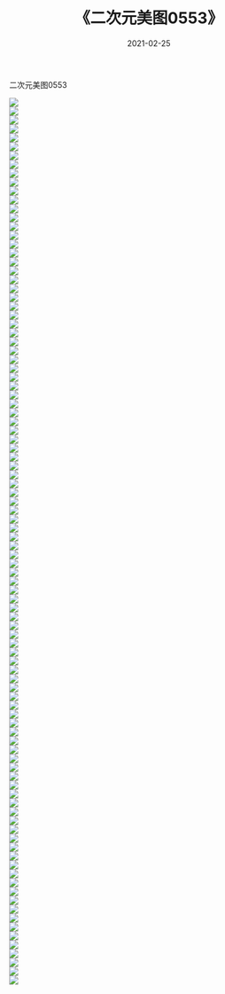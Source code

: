 ﻿---
layout: post
title:  《二次元美图0553》
date:   2021-02-25
img: http://imgx.orgx.ga/二次元/2021/二次元美图0553/000.jpg
categories: [美女, 清纯, 唯美]
---

二次元美图0553

 ![](http://imgx.orgx.ga/二次元/2021/二次元美图0553/001.jpg) <br>![](http://imgx.orgx.ga/二次元/2021/二次元美图0553/002.jpg) <br>![](http://imgx.orgx.ga/二次元/2021/二次元美图0553/003.jpg) <br>![](http://imgx.orgx.ga/二次元/2021/二次元美图0553/004.jpg) <br>![](http://imgx.orgx.ga/二次元/2021/二次元美图0553/005.jpg) <br>![](http://imgx.orgx.ga/二次元/2021/二次元美图0553/006.jpg) <br>![](http://imgx.orgx.ga/二次元/2021/二次元美图0553/007.jpg) <br>![](http://imgx.orgx.ga/二次元/2021/二次元美图0553/008.jpg) <br>![](http://imgx.orgx.ga/二次元/2021/二次元美图0553/009.jpg) <br>![](http://imgx.orgx.ga/二次元/2021/二次元美图0553/010.jpg) <br>![](http://imgx.orgx.ga/二次元/2021/二次元美图0553/011.jpg) <br>![](http://imgx.orgx.ga/二次元/2021/二次元美图0553/012.jpg) <br>![](http://imgx.orgx.ga/二次元/2021/二次元美图0553/013.jpg) <br>![](http://imgx.orgx.ga/二次元/2021/二次元美图0553/014.jpg) <br>![](http://imgx.orgx.ga/二次元/2021/二次元美图0553/015.jpg) <br>![](http://imgx.orgx.ga/二次元/2021/二次元美图0553/016.jpg) <br>![](http://imgx.orgx.ga/二次元/2021/二次元美图0553/017.jpg) <br>![](http://imgx.orgx.ga/二次元/2021/二次元美图0553/018.jpg) <br>![](http://imgx.orgx.ga/二次元/2021/二次元美图0553/019.jpg) <br>![](http://imgx.orgx.ga/二次元/2021/二次元美图0553/020.jpg) <br>![](http://imgx.orgx.ga/二次元/2021/二次元美图0553/021.jpg) <br>![](http://imgx.orgx.ga/二次元/2021/二次元美图0553/022.jpg) <br>![](http://imgx.orgx.ga/二次元/2021/二次元美图0553/023.jpg) <br>![](http://imgx.orgx.ga/二次元/2021/二次元美图0553/024.jpg) <br>![](http://imgx.orgx.ga/二次元/2021/二次元美图0553/025.jpg) <br>![](http://imgx.orgx.ga/二次元/2021/二次元美图0553/026.jpg) <br>![](http://imgx.orgx.ga/二次元/2021/二次元美图0553/027.jpg) <br>![](http://imgx.orgx.ga/二次元/2021/二次元美图0553/028.jpg) <br>![](http://imgx.orgx.ga/二次元/2021/二次元美图0553/029.jpg) <br>![](http://imgx.orgx.ga/二次元/2021/二次元美图0553/030.jpg) <br>![](http://imgx.orgx.ga/二次元/2021/二次元美图0553/031.jpg) <br>![](http://imgx.orgx.ga/二次元/2021/二次元美图0553/032.jpg) <br>![](http://imgx.orgx.ga/二次元/2021/二次元美图0553/033.jpg) <br>![](http://imgx.orgx.ga/二次元/2021/二次元美图0553/034.jpg) <br>![](http://imgx.orgx.ga/二次元/2021/二次元美图0553/035.jpg) <br>![](http://imgx.orgx.ga/二次元/2021/二次元美图0553/036.jpg) <br>![](http://imgx.orgx.ga/二次元/2021/二次元美图0553/037.jpg) <br>![](http://imgx.orgx.ga/二次元/2021/二次元美图0553/038.jpg) <br>![](http://imgx.orgx.ga/二次元/2021/二次元美图0553/039.jpg) <br>![](http://imgx.orgx.ga/二次元/2021/二次元美图0553/040.jpg) <br>![](http://imgx.orgx.ga/二次元/2021/二次元美图0553/041.jpg) <br>![](http://imgx.orgx.ga/二次元/2021/二次元美图0553/042.jpg) <br>![](http://imgx.orgx.ga/二次元/2021/二次元美图0553/043.jpg) <br>![](http://imgx.orgx.ga/二次元/2021/二次元美图0553/044.jpg) <br>![](http://imgx.orgx.ga/二次元/2021/二次元美图0553/045.jpg) <br>![](http://imgx.orgx.ga/二次元/2021/二次元美图0553/046.jpg) <br>![](http://imgx.orgx.ga/二次元/2021/二次元美图0553/047.jpg) <br>![](http://imgx.orgx.ga/二次元/2021/二次元美图0553/048.jpg) <br>![](http://imgx.orgx.ga/二次元/2021/二次元美图0553/049.jpg) <br>![](http://imgx.orgx.ga/二次元/2021/二次元美图0553/050.jpg) <br>![](http://imgx.orgx.ga/二次元/2021/二次元美图0553/051.jpg) <br>![](http://imgx.orgx.ga/二次元/2021/二次元美图0553/052.jpg) <br>![](http://imgx.orgx.ga/二次元/2021/二次元美图0553/053.jpg) <br>![](http://imgx.orgx.ga/二次元/2021/二次元美图0553/054.jpg) <br>![](http://imgx.orgx.ga/二次元/2021/二次元美图0553/055.jpg) <br>![](http://imgx.orgx.ga/二次元/2021/二次元美图0553/056.jpg) <br>![](http://imgx.orgx.ga/二次元/2021/二次元美图0553/057.jpg) <br>![](http://imgx.orgx.ga/二次元/2021/二次元美图0553/058.jpg) <br>![](http://imgx.orgx.ga/二次元/2021/二次元美图0553/059.jpg) <br>![](http://imgx.orgx.ga/二次元/2021/二次元美图0553/060.jpg) <br>![](http://imgx.orgx.ga/二次元/2021/二次元美图0553/061.jpg) <br>![](http://imgx.orgx.ga/二次元/2021/二次元美图0553/062.jpg) <br>![](http://imgx.orgx.ga/二次元/2021/二次元美图0553/063.jpg) <br>![](http://imgx.orgx.ga/二次元/2021/二次元美图0553/064.jpg) <br>![](http://imgx.orgx.ga/二次元/2021/二次元美图0553/065.jpg) <br>![](http://imgx.orgx.ga/二次元/2021/二次元美图0553/066.jpg) <br>![](http://imgx.orgx.ga/二次元/2021/二次元美图0553/067.jpg) <br>![](http://imgx.orgx.ga/二次元/2021/二次元美图0553/068.jpg) <br>![](http://imgx.orgx.ga/二次元/2021/二次元美图0553/069.jpg) <br>![](http://imgx.orgx.ga/二次元/2021/二次元美图0553/070.jpg) <br>![](http://imgx.orgx.ga/二次元/2021/二次元美图0553/071.jpg) <br>![](http://imgx.orgx.ga/二次元/2021/二次元美图0553/072.jpg) <br>![](http://imgx.orgx.ga/二次元/2021/二次元美图0553/073.jpg) <br>![](http://imgx.orgx.ga/二次元/2021/二次元美图0553/074.jpg) <br>![](http://imgx.orgx.ga/二次元/2021/二次元美图0553/075.jpg) <br>![](http://imgx.orgx.ga/二次元/2021/二次元美图0553/076.jpg) <br>![](http://imgx.orgx.ga/二次元/2021/二次元美图0553/077.jpg) <br>![](http://imgx.orgx.ga/二次元/2021/二次元美图0553/078.jpg) <br>![](http://imgx.orgx.ga/二次元/2021/二次元美图0553/079.jpg) <br>![](http://imgx.orgx.ga/二次元/2021/二次元美图0553/080.jpg) <br>![](http://imgx.orgx.ga/二次元/2021/二次元美图0553/081.jpg) <br>![](http://imgx.orgx.ga/二次元/2021/二次元美图0553/082.jpg) <br>![](http://imgx.orgx.ga/二次元/2021/二次元美图0553/083.jpg) <br>![](http://imgx.orgx.ga/二次元/2021/二次元美图0553/084.jpg) <br>![](http://imgx.orgx.ga/二次元/2021/二次元美图0553/085.jpg) <br>![](http://imgx.orgx.ga/二次元/2021/二次元美图0553/086.jpg) <br>![](http://imgx.orgx.ga/二次元/2021/二次元美图0553/087.jpg) <br>![](http://imgx.orgx.ga/二次元/2021/二次元美图0553/088.jpg) <br>![](http://imgx.orgx.ga/二次元/2021/二次元美图0553/089.jpg) <br>![](http://imgx.orgx.ga/二次元/2021/二次元美图0553/090.jpg) <br>![](http://imgx.orgx.ga/二次元/2021/二次元美图0553/091.jpg) <br>![](http://imgx.orgx.ga/二次元/2021/二次元美图0553/092.jpg) <br>![](http://imgx.orgx.ga/二次元/2021/二次元美图0553/093.jpg) <br>![](http://imgx.orgx.ga/二次元/2021/二次元美图0553/094.jpg) <br>![](http://imgx.orgx.ga/二次元/2021/二次元美图0553/095.jpg) <br>![](http://imgx.orgx.ga/二次元/2021/二次元美图0553/096.jpg) <br>![](http://imgx.orgx.ga/二次元/2021/二次元美图0553/097.jpg) <br>![](http://imgx.orgx.ga/二次元/2021/二次元美图0553/098.jpg) <br>![](http://imgx.orgx.ga/二次元/2021/二次元美图0553/099.jpg) <br>![](http://imgx.orgx.ga/二次元/2021/二次元美图0553/100.jpg) <br>